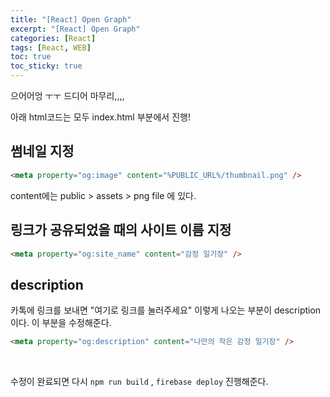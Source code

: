 ```yaml
---
title: "[React] Open Graph"
excerpt: "[React] Open Graph"
categories: [React]
tags: [React, WEB]
toc: true
toc_sticky: true
---
```


으어어엉 ㅜㅜ 드디어 마무리,,,,
<br>

아래 html코드는 모두 index.html 부분에서 진행!

## 썸네일 지정

```html
<meta property="og:image" content="%PUBLIC_URL%/thumbnail.png" />
```

content에는 public > assets > png file 에 있다.

## 링크가 공유되었을 때의 사이트 이름 지정

```html
<meta property="og:site_name" content="감정 일기장" />
```

## description

카톡에 링크를 보내면 "여기로 링크를 눌러주세요" 이렇게 나오는 부분이 description 이다. 이 부분을 수정해준다.

```html
<meta property="og:description" content="나만의 작은 감정 일기장" />
```

<br>

수정이 완료되면 다시 `npm run build` , `firebase deploy` 진행해준다.
